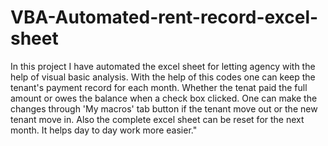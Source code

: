 # VBA-Automated-rent-record-excel-sheet
In this project I have automated the excel sheet for letting agency with the help of visual basic analysis. 
With the help of this codes one can keep the tenant's payment record for each month. Whether the tenat paid the full amount or owes the balance when a check box clicked. One can make the changes through 'My macros' tab button if the tenant move out or the new tenant move in. Also the complete excel sheet can be reset for the next month. It helps day to day work more easier."
